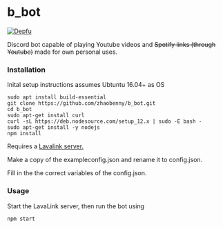# b_bot
[![Depfu](https://badges.depfu.com/badges/e6db7ca22f4528ae72f1a805d985396a/overview.svg)](https://depfu.com/github/zhaobenny/b_bot?project_id=13550)

Discord bot capable of playing Youtube videos and ~~Spotify links (through Youtube)~~ made for own personal uses.

###  Installation
Inital setup instructions assumes Ubtuntu 16.04+ as OS
```
sudo apt install build-essential
git clone https://github.com/zhaobenny/b_bot.git
cd b_bot
sudo apt-get install curl
curl -sL https://deb.nodesource.com/setup_12.x | sudo -E bash -
sudo apt-get install -y nodejs
npm install
```
Requires a [Lavalink server.](https://github.com/Frederikam/Lavalink)

Make a copy of the exampleconfig.json and rename it to config.json.

Fill in the the correct variables of the config.json.
### Usage
Start the LavaLink server, then run the bot using
```
npm start
```
